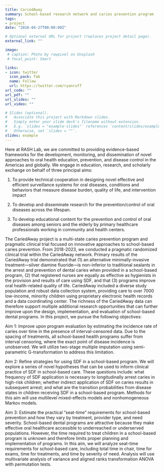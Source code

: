 ```yaml
---
title: CariedAway
summary: School-based research network and caries prevention program
tags:
- project
date: "2016-04-27T00:00:00Z"

# Optional external URL for project (replaces project detail page).
external_link: ""

image:
 # caption: Photo by rawpixel on Unsplash
 # focal_point: Smart

links:
- icon: twitter
  icon_pack: fab
  name: Follow
  url: https://twitter.com/ryanruff
url_code: ""
url_pdf: ""
url_slides: ""
url_video: ""

# Slides (optional).
#   Associate this project with Markdown slides.
#   Simply enter your slide deck's filename without extension.
#   E.g. `slides = "example-slides"` references `content/slides/example-slides.md`.
#   Otherwise, set `slides = ""`.
slides: example
---
```

Here at RASH Lab, we are committed to providing evidence-based frameworks for the development, monitoring, and dissemination of novel approaches to oral health education, prevention, and disease control in the Americas and globally. We engage in education, research, and scholarly exchange on behalf of three principal aims: 
 
1.	To provide technical cooperation in designing novel effective and efficient surveillance systems for oral diseases, conditions and behaviors that measure disease burden, quality of life, and intervention impact
   
2.	To develop and disseminate research for the prevention/control of oral diseases across the lifespan.
   
3.	To develop educational content for the prevention and control of oral diseases among seniors and the elderly by primary healthcare professionals working in community and health centers.

The CariedAway project is a multi-state caries prevention program and pragmatic clinical trial focused on innovative approaches to school-based caries prevention. From 2018-2023, we conducted a pragmatic randomized clinical trial within the CariedAway network. Primary results of the CariedAway trial demonstrated that (1) an alternative minimally-invasive treatment—silver diamine fluoride—is non-inferior to traditional sealants in the arrest and prevention of dental caries when provided in a school-based program, (2) that registered nurses are equally as effective as hygienists in the provision and results of care using SDF, and that (3) programs improve oral health-related quality of life. CariedAway included a diverse study population and robust data collection system, providing care to over 7000 low-income, minority children using proprietary electronic health records and a data coordinating center. The richness of the CariedAway data can therefore support multiple additional research opportunities that can further improve upon the design, implementation, and evaluation of school-based dental programs. In this project, we pursue the following objectives:

Aim 1: Improve upon program evaluation by estimating the incidence rate of caries over time in the presence of interval-censored data. Due to the spacing of treatments, all school-based health programs suffer from interval censoring, where the exact point of disease incidence is unobserved. We will utilize two-stage multiple imputation using semi-parametric G-transformation to address this limitation. 

Aim 2: Refine strategies for using SDF in a school-based program. We will explore a series of novel hypotheses that can be used to inform clinical practice of SDF in school-based care. These questions include: what frequency of SDF application is necessary to longitudinally arrest caries in high-risk children; whether indirect application of SDF on caries results in subsequent arrest; and what are the transition probabilities from disease states in children receiving SDF in a school-based program. Methods for this aim will use multilevel mixed-effects models and nonhomogeneous Markov models.

Aim 3: Estimate the practical “seat-time” requirements for school-based prevention and how they vary by treatment, provider type, and need severity. School-based dental programs are attractive because they make effective oral healthcare accessible to underreached or underserved populations. However, the time required to treat children in a school-based program is unknown and therefore limits proper planning and implementation of programs. In this aim, we will analyze seat-time requirements for school-based care, including total time in chair, time for exams, time for treatments, and time by severity of need. Analysis will use multivariate analysis of variance and aligned ranks transformation ANOVA with permutation tests.


  
